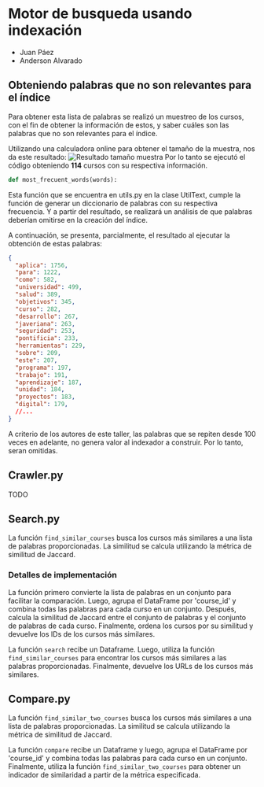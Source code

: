# Motor de busqueda usando indexación
- Juan Páez
- Anderson Alvarado
## Obteniendo palabras que no son relevantes para el índice
Para obtener esta lista de palabras se realizó un muestreo de los cursos, con el fin de 
obtener la información de estos, y saber cuáles son las palabras que no son relevantes 
para el índice.

Utilizando una calculadora online para obtener el tamaño de la muestra,
nos da este resultado:
![Resultado tamaño muestra](images/image.png)
Por lo tanto se ejecutó el código obteniendo **114** cursos con su respectiva información.

```python
def most_frecuent_words(words):
```
Esta función que se encuentra en utils.py en la clase UtilText, cumple la
función de generar un diccionario de palabras con su respectiva frecuencia.
Y a partir del resultado, se realizará un análisis de que palabras deberían omitirse
en la creación del índice.

A continuación, se presenta, parcialmente, el resultado al ejecutar la obtención
de estas palabras:
```json
{
  "aplica": 1756,
  "para": 1222,
  "como": 582,
  "universidad": 499,
  "salud": 389,
  "objetivos": 345,
  "curso": 282,
  "desarrollo": 267,
  "javeriana": 263,
  "seguridad": 253,
  "pontificia": 233,
  "herramientas": 229,
  "sobre": 209,
  "este": 207,
  "programa": 197,
  "trabajo": 191,
  "aprendizaje": 187,
  "unidad": 184,
  "proyectos": 183,
  "digital": 179,
  //...
}
```
A criterio de los autores de este taller, las palabras que se
repiten desde 100 veces en adelante, no genera valor al 
indexador a construir. Por lo tanto, seran omitidas.
## Crawler.py
TODO
## Search.py
La función `find_similar_courses` busca los cursos más similares a una lista de palabras proporcionadas. La similitud se calcula utilizando la métrica de similitud de Jaccard.
### Detalles de implementación

La función primero convierte la lista de palabras en un conjunto para facilitar la comparación. Luego, agrupa el DataFrame por 'course_id' y combina todas las palabras para cada curso en un conjunto. Después, calcula la similitud de Jaccard entre el conjunto de palabras y el conjunto de palabras de cada curso. Finalmente, ordena los cursos por su similitud y devuelve los IDs de los cursos más similares.

La función `search` recibe un Dataframe. Luego, utiliza la función `find_similar_courses` para encontrar los cursos más similares a las palabras proporcionadas. Finalmente, devuelve los URLs de los cursos más similares.

## Compare.py

La función `find_similar_two_courses` busca los cursos más similares a una lista de palabras proporcionadas. La similitud se calcula utilizando la métrica de similitud de Jaccard.

La función `compare` recibe un Dataframe y luego, agrupa el DataFrame por 'course_id' y combina todas las palabras para cada curso en un conjunto. Finalmente, utiliza la función `find_similar_two_courses` para obtener un indicador de similaridad a partir de la métrica especificada.